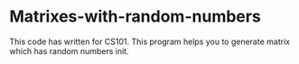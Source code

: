 # Matrixes-with-random-numbers
This code has written for CS101. This program helps you to generate matrix which has random numbers init.

